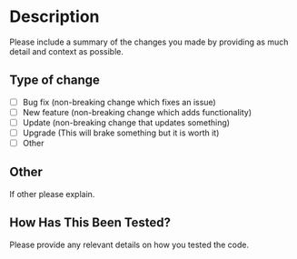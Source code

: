 # Description

Please include a summary of the changes you made by providing as much detail and context as possible.

## Type of change

- [ ] Bug fix (non-breaking change which fixes an issue)
- [ ] New feature (non-breaking change which adds functionality)
- [ ] Update (non-breaking change that updates something)
- [ ] Upgrade (This will brake something but it is worth it)
- [ ] Other

## Other

If other please explain.

## How Has This Been Tested?

Please provide any relevant details on how you tested the code.
